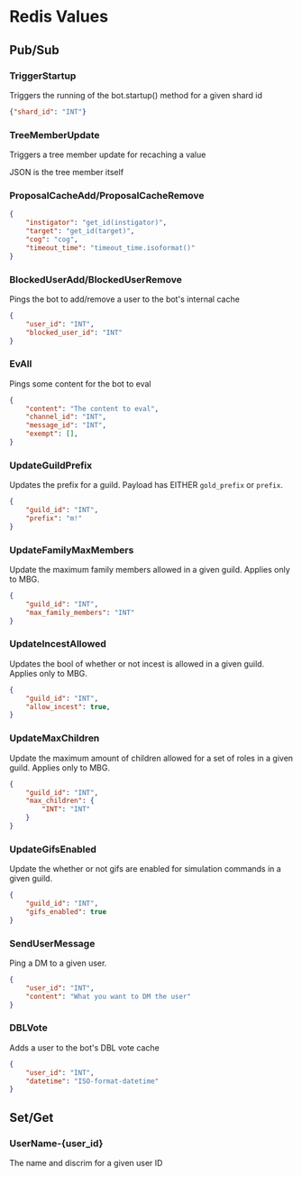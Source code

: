 # Redis Values

## Pub/Sub

### TriggerStartup

Triggers the running of the bot.startup() method for a given shard id

```json
{"shard_id": "INT"}
```

### TreeMemberUpdate

Triggers a tree member update for recaching a value

JSON is the tree member itself

### ProposalCacheAdd/ProposalCacheRemove

```json
{
    "instigator": "get_id(instigator)",
    "target": "get_id(target)",
    "cog": "cog",
    "timeout_time": "timeout_time.isoformat()"
}
```

### BlockedUserAdd/BlockedUserRemove

Pings the bot to add/remove a user to the bot's internal cache

```json
{
    "user_id": "INT",
    "blocked_user_id": "INT"
}
```

### EvAll

Pings some content for the bot to eval

```json
{
    "content": "The content to eval",
    "channel_id": "INT",
    "message_id": "INT",
    "exempt": [],
}
```

### UpdateGuildPrefix

Updates the prefix for a guild. Payload has EITHER `gold_prefix` or `prefix`.

```json
{
    "guild_id": "INT",
    "prefix": "m!"
}
```

### UpdateFamilyMaxMembers

Update the maximum family members allowed in a given guild. Applies only to MBG.

```json
{
    "guild_id": "INT",
    "max_family_members": "INT"
}
```

### UpdateIncestAllowed

Updates the bool of whether or not incest is allowed in a given guild. Applies only to MBG.

```json
{
    "guild_id": "INT",
    "allow_incest": true,
}
```

### UpdateMaxChildren

Update the maximum amount of children allowed for a set of roles in a given guild. Applies only to MBG.

```json
{
    "guild_id": "INT",
    "max_children": {
        "INT": "INT"
    }
}
```

### UpdateGifsEnabled

Update the whether or not gifs are enabled for simulation commands in a given guild.

```json
{
    "guild_id": "INT",
    "gifs_enabled": true
}
```

### SendUserMessage

Ping a DM to a given user.

```json
{
    "user_id": "INT", 
    "content": "What you want to DM the user"
}
```

### DBLVote

Adds a user to the bot's DBL vote cache

```json
{
    "user_id": "INT", 
    "datetime": "ISO-format-datetime"
}
```

## Set/Get

### UserName-{user_id}

The name and discrim for a given user ID
